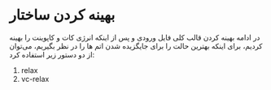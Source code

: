 # بهینه کردن ساختار

در ادامه بهینه کردن قالب کلی فایل ورودی و پس از اینکه انرژی کات و کاپوینت را بهینه کردیم، برای اینکه بهترین حالت را برای جایگزیده شدن اتم ها را در نظر بگیریم، می‌توان از دو دستور زیر استفاده کرد: 

1. relax  
2. vc-relax



